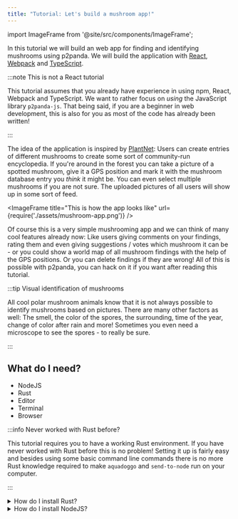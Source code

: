 ```yaml
---
title: "Tutorial: Let's build a mushroom app!"
---
```


import ImageFrame from '@site/src/components/ImageFrame';

In this tutorial we will build an web app for finding and identifying mushrooms using p2panda. We will build the application with [React](https://reactjs.org/), [Webpack](https://webpack.js.org/) and [TypeScript](https://www.typescriptlang.org/).

:::note This is not a React tutorial

This tutorial assumes that you already have experience in using npm, React, Webpack and TypeScript. We want to rather focus on _using_ the JavaScript library `p2panda-js`. That being said, if you are a beginner in web development, this is also for you as most of the code has already been written!

:::

The idea of the application is inspired by [PlantNet](https://plantnet.org): Users can create entries of different mushrooms to create some sort of community-run encyclopedia. If you're around in the forest you can take a picture of a spotted mushroom, give it a GPS position and mark it with the mushroom database entry you _think_ it might be. You can even select multiple mushrooms if you are not sure. The uploaded pictures of all users will show up in some sort of feed.

<ImageFrame
  title="This is how the app looks like"
  url={require('./assets/mushroom-app.png')}
/>

Of course this is a very simple mushrooming app and we can think of many cool features already now: Like users giving comments on your findings, rating them and even giving suggestions / votes which mushroom it can be - or you could show a world map of all mushroom findings with the help of the GPS positions. Or you can delete findings if they are wrong! All of this is possible with p2panda, you can hack on it if you want after reading this tutorial.

:::tip Visual identification of mushrooms

All cool polar mushroom animals know that it is not always possible to identify mushrooms based on pictures. There are many other factors as well: The smell, the color of the spores, the surrounding, time of the year, change of color after rain and more! Sometimes you even need a microscope to see the spores - to really be sure.

:::

## What do I need?

* NodeJS
* Rust
* Editor
* Terminal
* Browser

:::info Never worked with Rust before?

This tutorial requires you to have a working Rust environment. If you have never worked with Rust before this is no problem! Setting it up is fairly easy and besides using some basic command line commands there is no more Rust knowledge required to make `aquadoggo` and `send-to-node` run on your computer.

:::

<details><summary>How do I install Rust?</summary>

Make sure you have a working Rust environment installed on your computer before you begin with the tutorial. You can check this by running `rustc --version` in your terminal. This tutorial was written with Rust version `1.63.0` but it will probably also work with other versions.

If you don't have Rust installed yet you can follow the steps on the official Rust website: [How to install Rust](https://www.rust-lang.org/tools/install).

</details>

<details><summary>How do I install NodeJS?</summary>

You can check out the official [Installing Node.js via package manager](https://nodejs.org/en/download/package-manager/) guidelines here. But we would recommend you installing a NodeJS version manager like [nvm](https://github.com/nvm-sh/nvm), or even better [n](https://github.com/tj/n). We used NodeJS version `18.8.0` for this tutorial.

</details>
